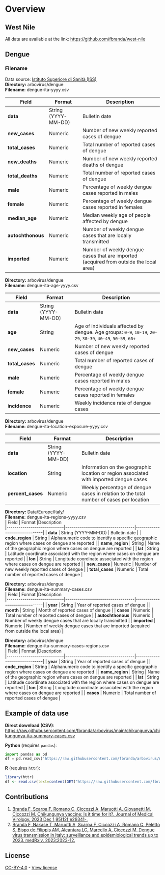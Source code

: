 # Overview

## West Nile

All data are available at the link: https://github.com/fbranda/west-nile

## Dengue
### Filename
Data source: [Istituto Superiore di Sanità (ISS)](https://www.epicentro.iss.it/arbovirosi/dashboard) <br>
**Directory:**  arbovirus/dengue<br>
**Filename:** dengue-ita-yyyy.csv <br>


| Field                 | Format                       |Description                      
|-----------------------------|-----------------------------------|-------------------------------|
| **data**      | String (YYYY-MM-DD) | 	Bulletin date  |
| **new_cases**      | Numeric | Number of new weekly reported cases of dengue |
| **total_cases**      | Numeric | Total number of reported cases of dengue	  |
| **new_deaths**      | Numeric | 	Number of new weekly reported deaths of dengue  |
| **total_deaths**      | Numeric |  Total number of reported cases of dengue	  |
| **male**      | Numeric |  	Percentage of weekly dengue cases reported in males  |
| **female**      | Numeric | Percentage of weekly dengue cases reported in females 	  |
| **median_age**      | Numeric |  Median weekly age of people affected by dengue	  |
| **autochthonous**      | Numeric |  Number of weekly dengue cases that are locally transmitted	  |
| **imported**      | Numeric |  Number of weekly dengue cases that are imported (acquired from outside the local area)	  |


**Directory:**  arbovirus/dengue<br>
**Filename:** dengue-ita-age-yyyy.csv <br>

| Field                 | Format                       |Description                      
|-----------------------------|-----------------------------------|-------------------------------|
| **data**      | String (YYYY-MM-DD) | 	Bulletin date  |
| **age**      | String | 	Age of individuals affected by dengue. Age groups: `0-9`, `10-19`, `20-29`, `30-39`, `40-49`, `50-59`, `60+`  |
| **new_cases**      | Numeric | Number of new weekly reported cases of dengue |
| **total_cases**      | Numeric | Total number of reported cases of dengue	  |
| **male**      | Numeric |  	Percentage of weekly dengue cases reported in males  |
| **female**      | Numeric | Percentage of weekly dengue cases reported in females 	  |
| **incidence**      | Numeric |  Weekly incidence rate of dengue cases	  |



**Directory:**  arbovirus/dengue<br>
**Filename:** dengue-ita-location-exposure-yyyy.csv <br>

| Field                 | Format                       |Description                      
|-----------------------------|-----------------------------------|-------------------------------|
| **data**      | String (YYYY-MM-DD) | 	Bulletin date  |
| **location**      | String |  Information on the geographic location or region associated with imported dengue cases	  |
| **percent_cases**      | Numeric |  Weekly percentage of dengue cases in relation to the total number of cases per location |


**Directory:**  Data/Europe/Italy/<br>
**Filename:** dengue-ita-regions-yyyy.csv <br>
| Field                 | Format                       |Description                      
|-----------------------------|-----------------------------------|-------------------------------|
| **data**      | String (YYYY-MM-DD) | 	Bulletin date  |
| **code_region**      | String  | 	Alphanumeric code to identify a specific geographic region where cases on dengue are reported  |
| **name_region**      | String  | 	Name of the geographic region where cases on dengue are reported  |
| **lat**      | String  | Latitude coordinate associated with the region where cases on dengue are reported	  |
| **lon**      | String  | Longitude coordinate associated with the region where cases on dengue are reported	  |
| **new_cases**      | Numeric | Number of new weekly reported cases of dengue |
| **total_cases**      | Numeric | Total number of reported cases of dengue	  |


**Directory:**  arbovirus/dengue<br>
**Filename:** dengue-ita-summary-cases.csv <br>
| Field                 | Format                       |Description                      
|-----------------------------|-----------------------------------|-------------------------------|
| **year**      | String | 	Year of reported cases of dengue  |
| **month**      | String | 	Month of reported cases of dengue  |
| **cases**      | Numeric | 	Total number of reported cases of dengue  |
| **autochthonous**      | Numeric |  Number of weekly dengue cases that are locally transmitted	  |
| **imported**      | Numeric |  Number of weekly dengue cases that are imported (acquired from outside the local area)	  |

**Directory:**  arbovirus/dengue<br>
**Filename:** dengue-ita-summary-cases-regions.csv <br>
| Field                 | Format                       |Description                      
|-----------------------------|-----------------------------------|-------------------------------|
| **year**      | String | 	Year of reported cases of dengue  |
| **code_region**      | String  | 	Alphanumeric code to identify a specific geographic region where cases on dengue are reported  |
| **name_region**      | String  | 	Name of the geographic region where cases on dengue are reported  |
| **lat**      | String  | Latitude coordinate associated with the region where cases on dengue are reported	  |
| **lon**      | String  | Longitude coordinate associated with the region where cases on dengue are reported	  |
| **cases**      | Numeric | 	Total number of reported cases of dengue  |


## Example of data use

**Direct download (CSV)**: https://raw.githubusercontent.com/fbranda/arbovirus/main/chikungunya/chikungunya-ita-summary-cases.csv

**Python** (requires `pandas`):
```python
import pandas as pd
df = pd.read_csv("https://raw.githubusercontent.com/fbranda/arbovirus/main/chikungunya/chikungunya-ita-summary-cases.csv")
```

**R** (requires `httr`):
```r
library(httr)
df <- read.csv(text=content(GET("https://raw.githubusercontent.com/fbranda/arbovirus/main/chikungunya/chikungunya-ita-summary-cases.csv")))
```

## Contributions
1) [Branda F, Scarpa F, Romano C, Ciccozzi A, Maruotti A, Giovanetti M, Ciccozzi M. Chikungunya vaccine: Is it time for it?. Journal of Medical Virology. 2023 Dec 1;95(12):e29341-.](https://onlinelibrary.wiley.com/doi/full/10.1002/jmv.29341)
2) [Branda F, Nakase T, Maruotti A, Scarpa F, Ciccozzi A, Romano C, Peletto S, Bispo de Filippis AM, Alcantara LC, Marcello A, Ciccozzi M. Dengue virus transmission in Italy: surveillance and epidemiological trends up to 2023. medRxiv. 2023:2023-12.](https://www.medrxiv.org/content/10.1101/2023.12.19.23300208v1)

## License

[CC-BY-4.0](https://creativecommons.org/licenses/by/4.0/deed.it) - [View license](https://github.com/fbranda/arbovirus/blob/main/LICENSE.md)







